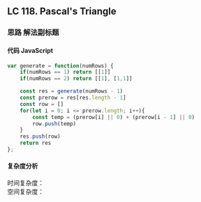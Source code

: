 ## LC 118. Pascal's Triangle

### 思路 解法副标题

#### 代码 JavaScript

```JavaScript
var generate = function(numRows) {
    if(numRows == 1) return [[1]]
    if(numRows == 2) return [[1], [1,1]]

    const res = generate(numRows - 1)
    const prerow = res[res.length - 1]
    const row = []
    for(let i = 0; i <= prerow.length; i++){
        const temp = (prerow[i] || 0) + (prerow[i - 1] || 0)
        row.push(temp)
    }
    res.push(row)
    return res
};


```

#### 复杂度分析
时间复杂度： </br>
空间复杂度：